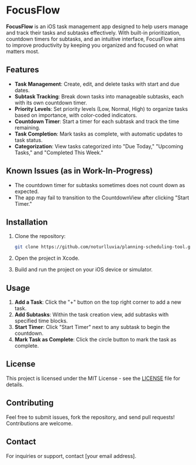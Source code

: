 
# FocusFlow

**FocusFlow** is an iOS task management app designed to help users manage and track their tasks and subtasks effectively. With built-in prioritization, countdown timers for subtasks, and an intuitive interface, FocusFlow aims to improve productivity by keeping you organized and focused on what matters most.

## Features

- **Task Management**: Create, edit, and delete tasks with start and due dates.
- **Subtask Tracking**: Break down tasks into manageable subtasks, each with its own countdown timer.
- **Priority Levels**: Set priority levels (Low, Normal, High) to organize tasks based on importance, with color-coded indicators.
- **Countdown Timer**: Start a timer for each subtask and track the time remaining.
- **Task Completion**: Mark tasks as complete, with automatic updates to task status.
- **Categorization**: View tasks categorized into "Due Today," "Upcoming Tasks," and "Completed This Week."

## Known Issues (as in Work-In-Progress)

- The countdown timer for subtasks sometimes does not count down as expected.
- The app may fail to transition to the CountdownView after clicking "Start Timer."

## Installation

1. Clone the repository:

    ```sh
    git clone https://github.com/noturlluvia/planning-scheduling-tool.git
    ```

2. Open the project in Xcode.
3. Build and run the project on your iOS device or simulator.

## Usage

1. **Add a Task**: Click the "+" button on the top right corner to add a new task.
2. **Add Subtasks**: Within the task creation view, add subtasks with specified time blocks.
3. **Start Timer**: Click "Start Timer" next to any subtask to begin the countdown.
4. **Mark Task as Complete**: Click the circle button to mark the task as complete.

## License

This project is licensed under the MIT License - see the [LICENSE](LICENSE) file for details.

## Contributing

Feel free to submit issues, fork the repository, and send pull requests! Contributions are welcome.

## Contact

For inquiries or support, contact [your email address].
